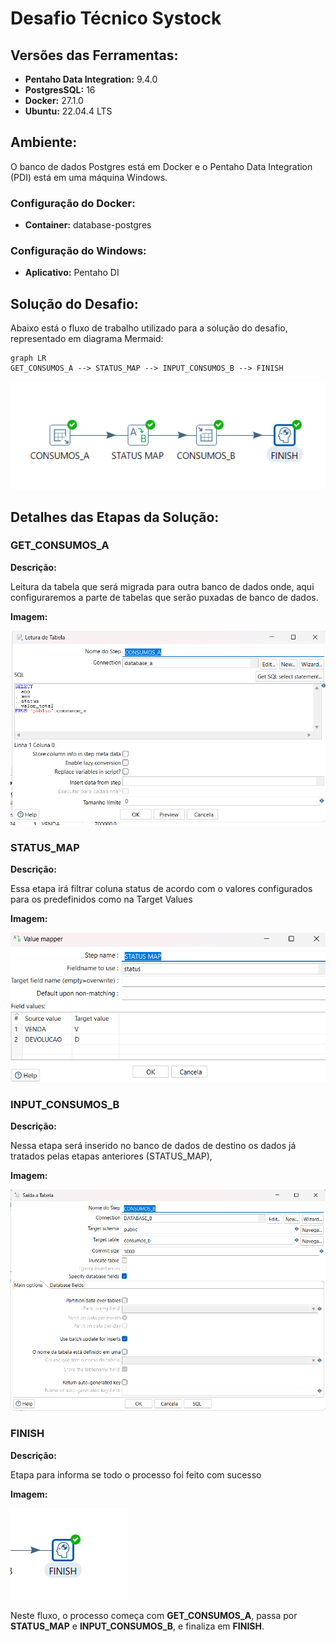 # Desafio Técnico Systock

## Versões das Ferramentas:

- **Pentaho Data Integration:** 9.4.0
- **PostgresSQL:** 16
- **Docker:** 27.1.0
- **Ubuntu:** 22.04.4 LTS

## Ambiente:

O banco de dados Postgres está em Docker e o Pentaho Data Integration (PDI) está em uma máquina Windows.

### Configuração do Docker:

- **Container:** database-postgres

### Configuração do Windows:

- **Aplicativo:** Pentaho DI

## Solução do Desafio:

Abaixo está o fluxo de trabalho utilizado para a solução do desafio, representado em diagrama Mermaid:

```mermaid
graph LR
GET_CONSUMOS_A --> STATUS_MAP --> INPUT_CONSUMOS_B --> FINISH

```

![Untitled](Desafio%20Te%CC%81cnico%20Systock%202684af9630264b34b67eaa8822765412/Untitled.png)

## Detalhes das Etapas da Solução:

### GET_CONSUMOS_A

**Descrição:**

Leitura da tabela que será migrada para outra banco de dados onde, aqui configuraremos a parte de tabelas  que serão puxadas de banco de dados.

**Imagem:**

![Untitled](Desafio%20Te%CC%81cnico%20Systock%202684af9630264b34b67eaa8822765412/Untitled%201.png)

### STATUS_MAP

**Descrição:**

Essa etapa irá filtrar coluna status de acordo com o valores configurados para os predefinidos como na Target Values

**Imagem:**

![Untitled](Desafio%20Te%CC%81cnico%20Systock%202684af9630264b34b67eaa8822765412/Untitled%202.png)

### INPUT_CONSUMOS_B

**Descrição:**

Nessa etapa será inserido no banco de dados de destino os dados já tratados pelas etapas anteriores (STATUS_MAP),

**Imagem:**

![Untitled](Desafio%20Te%CC%81cnico%20Systock%202684af9630264b34b67eaa8822765412/Untitled%203.png)

### FINISH

**Descrição:**

Etapa para informa se todo o processo foi feito com sucesso

**Imagem:**

![Untitled](Desafio%20Te%CC%81cnico%20Systock%202684af9630264b34b67eaa8822765412/Untitled%204.png)

Neste fluxo, o processo começa com **GET_CONSUMOS_A**, passa por **STATUS_MAP** e **INPUT_CONSUMOS_B**, e finaliza em **FINISH**.
